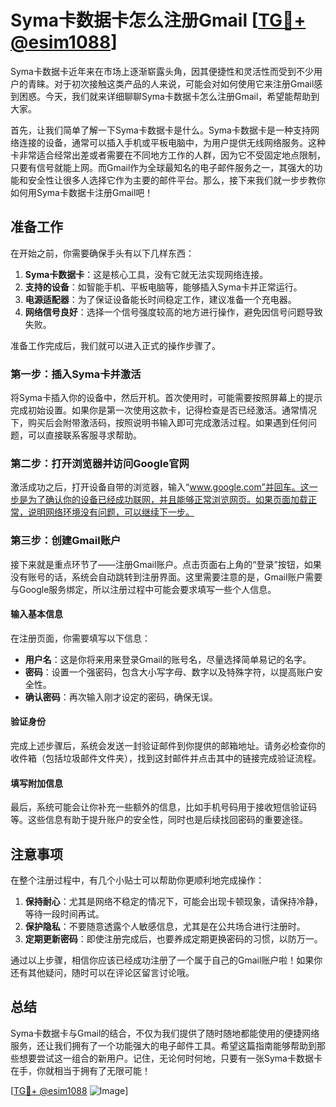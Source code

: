 # Syma卡数据卡怎么注册Gmail [[TG💪+ @esim1088](https://t.me/s/esim1088)]

Syma卡数据卡近年来在市场上逐渐崭露头角，因其便捷性和灵活性而受到不少用户的青睐。对于初次接触这类产品的人来说，可能会对如何使用它来注册Gmail感到困惑。今天，我们就来详细聊聊Syma卡数据卡怎么注册Gmail，希望能帮助到大家。

首先，让我们简单了解一下Syma卡数据卡是什么。Syma卡数据卡是一种支持网络连接的设备，通常可以插入手机或平板电脑中，为用户提供无线网络服务。这种卡非常适合经常出差或者需要在不同地方工作的人群，因为它不受固定地点限制，只要有信号就能上网。而Gmail作为全球最知名的电子邮件服务之一，其强大的功能和安全性让很多人选择它作为主要的邮件平台。那么，接下来我们就一步步教你如何用Syma卡数据卡注册Gmail吧！

## 准备工作

在开始之前，你需要确保手头有以下几样东西：

1. **Syma卡数据卡**：这是核心工具，没有它就无法实现网络连接。
2. **支持的设备**：如智能手机、平板电脑等，能够插入Syma卡并正常运行。
3. **电源适配器**：为了保证设备能长时间稳定工作，建议准备一个充电器。
4. **网络信号良好**：选择一个信号强度较高的地方进行操作，避免因信号问题导致失败。

准备工作完成后，我们就可以进入正式的操作步骤了。

### 第一步：插入Syma卡并激活

将Syma卡插入你的设备中，然后开机。首次使用时，可能需要按照屏幕上的提示完成初始设置。如果你是第一次使用这款卡，记得检查是否已经激活。通常情况下，购买后会附带激活码，按照说明书输入即可完成激活过程。如果遇到任何问题，可以直接联系客服寻求帮助。

### 第二步：打开浏览器并访问Google官网

激活成功之后，打开设备自带的浏览器，输入“www.google.com”并回车。这一步是为了确认你的设备已经成功联网，并且能够正常浏览网页。如果页面加载正常，说明网络环境没有问题，可以继续下一步。

### 第三步：创建Gmail账户

接下来就是重点环节了——注册Gmail账户。点击页面右上角的“登录”按钮，如果没有账号的话，系统会自动跳转到注册界面。这里需要注意的是，Gmail账户需要与Google服务绑定，所以注册过程中可能会要求填写一些个人信息。

#### 输入基本信息

在注册页面，你需要填写以下信息：
- **用户名**：这是你将来用来登录Gmail的账号名，尽量选择简单易记的名字。
- **密码**：设置一个强密码，包含大小写字母、数字以及特殊字符，以提高账户安全性。
- **确认密码**：再次输入刚才设定的密码，确保无误。

#### 验证身份

完成上述步骤后，系统会发送一封验证邮件到你提供的邮箱地址。请务必检查你的收件箱（包括垃圾邮件文件夹），找到这封邮件并点击其中的链接完成验证流程。

#### 填写附加信息

最后，系统可能会让你补充一些额外的信息，比如手机号码用于接收短信验证码等。这些信息有助于提升账户的安全性，同时也是后续找回密码的重要途径。

## 注意事项

在整个注册过程中，有几个小贴士可以帮助你更顺利地完成操作：

1. **保持耐心**：尤其是网络不稳定的情况下，可能会出现卡顿现象，请保持冷静，等待一段时间再试。
2. **保护隐私**：不要随意透露个人敏感信息，尤其是在公共场合进行注册时。
3. **定期更新密码**：即使注册完成后，也要养成定期更换密码的习惯，以防万一。

通过以上步骤，相信你应该已经成功注册了一个属于自己的Gmail账户啦！如果你还有其他疑问，随时可以在评论区留言讨论哦。

## 总结

Syma卡数据卡与Gmail的结合，不仅为我们提供了随时随地都能使用的便捷网络服务，还让我们拥有了一个功能强大的电子邮件工具。希望这篇指南能够帮助到那些想要尝试这一组合的新用户。记住，无论何时何地，只要有一张Syma卡数据卡在手，你就相当于拥有了无限可能！

[[TG💪+ @esim1088](https://t.me/s/esim1088) ![Image](https://i.postimg.cc/4NQfJmqS/Snipaste-2025-05-13-00-14-12.png)]
